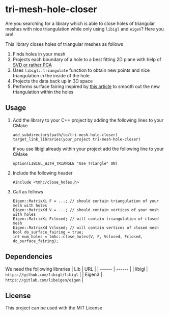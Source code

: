 # tri-mesh-hole-closer
Are you searching for a library which is able to close holes of triangular meshes with nice triangulation while only using `libigl` and `eigen`? Here you are!

This library closes holes of triangular meshes as follows
1) Finds holes in your mesh
2) Projects each boundary of a hole to a best fitting 2D plane with help of [SVD or rather PCA]( https://stats.stackexchange.com/questions/172300/low-rank-svd-reconstruction-and-linear-projection-of-the-data)
3) Uses `libigl::triangulate` function to obtain new points and nice triangulation in the inside of the hole
4) Projects the data back up in 3D space
5) Performs surface fairing inspired by [this article](https://erkaman.github.io/posts/hole_filling.html) to smooth out the new triangulation within the holes

## Usage

1) Add the library to your C++ project by adding the following lines to your CMake
    ```
    add_subdirectory(path/to/tri-mesh-hole-closer)
    target_link_libraries(your_project tri-mesh-hole-closer)
    ```
    if you use libigl already within your project add the following line to your CMake
    ```
    option(LIBIGL_WITH_TRIANGLE "Use Triangle" ON)
    ```
2) Include the following header
    ```
    #include <tmhc/close_holes.h>
    ```
3) Call as follows
    ```
    Eigen::MatrixXi F = ...; // should contain triangulation of your mesh with holes
    Eigen::MatrixXd V = ...; // should contain vertices of your mesh with holes
    Eigen::MatrixXi Fclosed; // will contain triangulation of closed mesh
    Eigen::MatrixXd Vclosed; // will contain vertices of closed mesh
    bool do_surface_fairing = true;
    int num_holes = tmhc::close_holes(V, F, Vclosed, Fclosed, do_surface_fairing);
    ```

## Dependencies

We need the following libraries
| Lib | URL |
| ------ | ------ |
| libigl | `https://github.com/libigl/libigl` | 
| Eigen3 | `https://gitlab.com/libeigen/eigen` |

## License

This project can be used with the MIT License

